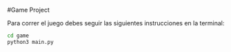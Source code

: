 #Game Project

Para correr el juego debes seguir las siguientes instrucciones en la terminal:

```sh
cd game
python3 main.py
```
